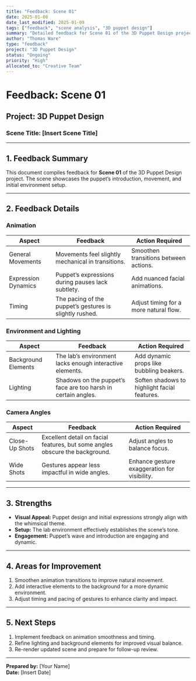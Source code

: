 ```yaml
---
title: "Feedback: Scene 01"
date: 2025-01-08
date_last_modified: 2025-01-09
tags: ["feedback", "scene analysis", "3D puppet design"]
summary: "Detailed feedback for Scene 01 of the 3D Puppet Design project, highlighting strengths, areas for improvement, and next steps."
author: "Thomas Ware"
type: "feedback"
project: "3D Puppet Design"
status: "Ongoing"
priority: "High"
allocated_to: "Creative Team"
---
```

# **Feedback: Scene 01**

## **Project:** 3D Puppet Design
### **Scene Title:** [Insert Scene Title]

---

## **1. Feedback Summary**
This document compiles feedback for **Scene 01** of the 3D Puppet Design project. The scene showcases the puppet’s introduction, movement, and initial environment setup.

---

## **2. Feedback Details**

### **Animation**
| **Aspect**               | **Feedback**                                                                                     | **Action Required**                          |
|--------------------------|---------------------------------------------------------------------------------------------------|---------------------------------------------|
| General Movements        | Movements feel slightly mechanical in transitions.                                               | Smoothen transitions between actions.       |
| Expression Dynamics      | Puppet’s expressions during pauses lack subtlety.                                                | Add nuanced facial animations.              |
| Timing                   | The pacing of the puppet’s gestures is slightly rushed.                                          | Adjust timing for a more natural flow.      |

### **Environment and Lighting**
| **Aspect**               | **Feedback**                                                                                     | **Action Required**                          |
|--------------------------|---------------------------------------------------------------------------------------------------|---------------------------------------------|
| Background Elements      | The lab’s environment lacks enough interactive elements.                                         | Add dynamic props like bubbling beakers.    |
| Lighting                 | Shadows on the puppet’s face are too harsh in certain angles.                                    | Soften shadows to highlight facial features.|

### **Camera Angles**
| **Aspect**               | **Feedback**                                                                                     | **Action Required**                          |
|--------------------------|---------------------------------------------------------------------------------------------------|---------------------------------------------|
| Close-Up Shots           | Excellent detail on facial features, but some angles obscure the background.                     | Adjust angles to balance focus.             |
| Wide Shots               | Gestures appear less impactful in wide angles.                                                  | Enhance gesture exaggeration for visibility.|

---

## **3. Strengths**
- **Visual Appeal:** Puppet design and initial expressions strongly align with the whimsical theme.
- **Setup:** The lab environment effectively establishes the scene’s tone.
- **Engagement:** Puppet’s wave and introduction are engaging and dynamic.

---

## **4. Areas for Improvement**
1. Smoothen animation transitions to improve natural movement.
2. Add interactive elements to the background for a more dynamic environment.
3. Adjust timing and pacing of gestures to enhance clarity and impact.

---

## **5. Next Steps**
1. Implement feedback on animation smoothness and timing.
2. Refine lighting and background elements for improved visual balance.
3. Re-render updated scene and prepare for follow-up review.

---

**Prepared by:** [Your Name]  
**Date:** [Insert Date]
